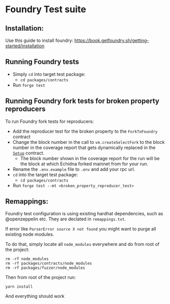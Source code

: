 # Foundry Test suite

## Installation:
Use this guide to install foundry:
https://book.getfoundry.sh/getting-started/installation

## Running Foundry tests
- Simply `cd` into target test package:
  - `cd packages/contracts`
- Run `forge test`

## Running Foundry fork tests for broken property reproducers
To run Foundry fork tests for reproducers:
- Add the reproducer test for the broken property to the `ForkToFoundry` contract
- Change the block number in the call to `vm.createSelectFork` to the block number in the coverage report that gets dynamically replaced in the [`Setup`](https://github.com/ebtc-protocol/ebtc/blob/925073f04bdfe5a6b594898d6491950087eee23b/packages/contracts/contracts/TestContracts/invariants/Setup.sol#L348) contract. 
  - The block number shown in the coverage report for the run will be the block at which Echidna forked mainnet from for your run.
- Rename the `.env.example` file to `.env` and add your rpc url.
- `cd` into the target test package:
  - `cd packages/contracts`
- Run `forge test --mt <broken_property_reproducer_test>`


## Remappings:
Foundry test configuration is using existing hardhat dependencies, such as @openzeppelin etc.
They are declated in `remappings.txt`.

If error like `ParserError source X not found` you might want to purge all existing node modules.

To do that, simply locate all `node_modules` everywhere and do from root of the project:
```shell
rm -rf node_modules
rm -rf packages/contracts/node_modules
rm -rf packages/fuzzer/node_modules
```
Then from root of the project run:
```shell
yarn install
```

And everything should work

